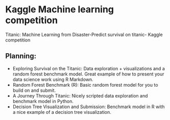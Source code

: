 # Kaggle Machine learning competition 

Titanic: Machine Learning from Disaster-Predict survival on titanic- Kaggle competition

## Planning:
* Exploring Survival on the Titanic: Data exploration + visualizations and a random forest benchmark model. Great  example of how to present your data science work using R Markdown.
* Random Forest Benchmark (R): Basic random forest model for you to build on and submit. 
* A Journey Through Titanic: Nicely scripted data exploration and benchmark model in Python.
* Decision Tree Visualization and Submission: Benchmark model in R with a nice example of a decision tree visualization.
